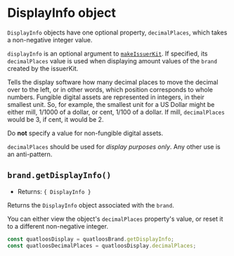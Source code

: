 # DisplayInfo object

`DisplayInfo` objects have one optional property, `decimalPlaces`, which takes a non-negative integer value.

`displayInfo` is an optional argument to [`makeIssuerKit`](./issuer.md#makeissuerkitallegedname-amountmathkind-displayinfo).
If specified, its `decimalPlaces` value is used when displaying amount values of the `brand` created by the issuerKit.

Tells the display software how many decimal places to move the
decimal over to the left, or in other words, which position corresponds to whole
numbers. Fungible digital assets are represented in integers, in their smallest unit.
So, for example, the smallest unit for a US Dollar might be either mill, 1/1000 of a 
dollar, or cent, 1/100 of a dollar. If mill, `decimalPlaces` would be 3, if cent, it
would be 2. 

Do **not** specify a value for non-fungible digital assets.

`decimalPlaces` should be used for *display purposes only*. Any
other use is an anti-pattern.

## `brand.getDisplayInfo()`
- Returns: `{ DisplayInfo }`

Returns the `DisplayInfo` object associated with the `brand`. 

You can either view the object's `decimalPlaces` property's value,
or reset it to a different non-negative integer. 
```js
const quatloosDisplay = quatloosBrand.getDisplayInfo;
const quatloosDecimalPlaces = quatloosDisplay.decimalPlaces;
```
